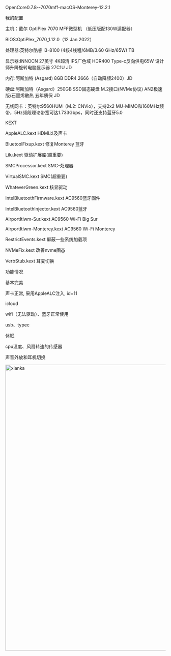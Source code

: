 OpenCore0.7.8--7070mff-macOS-Monterey-12.2.1

我的配置

主机：戴尔 OptiPlex 7070 MFF微型机 （低压版配130W适配器）

BIOS:OptiPlex_7070_1.12.0（12 Jan 2022）

处理器:英特尔酷睿 i3-8100 (4核4线程/6MB/3.60 GHz/65W) TB

显示器:INNOCN 27英寸 4K超清 IPS广色域 HDR400 Type-c反向供电65W 设计师升降旋转电脑显示器 27C1U JD

内存:阿斯加特 (Asgard) 8GB DDR4 2666（自动降频2400）JD

硬盘:阿斯加特（Asgard）250GB SSD固态硬盘 M.2接口(NVMe协议) AN2极速版/石墨烯散热 五年质保 JD

无线网卡：英特尔9560HUM（M.2: CNVio），支持2x2 MU-MIMO和160MHz频带，5Hz频段理论带宽可达1.733Gbps，同时还支持蓝牙5.0


KEXT

AppleALC.kext	HDMI以及声卡

BluetoolFixup.kext	修复Monterey 蓝牙	

Lilu.kext	驱动扩展库(超重要)	

SMCProcessor.kext	SMC-处理器	

VirtualSMC.kext	SMC(超重要)	

WhateverGreen.kext	核显驱动

IntelBluetoothFirmware.kext	AC9560蓝牙固件	

IntelBluetoothInjector.kext	AC9560蓝牙

AirportItlwm-Sur.kext	AC9560 Wi-Fi Big Sur

AirportItlwm-Monterey.kext	AC9560 Wi-Fi Monterey	

RestrictEvents.kext	屏蔽一些系统加载项

NVMeFix.kext	改善nvme固态		

VerbStub.kext	耳麦切换		


功能情况

基本完美

声卡正常, 采用AppleALC注入, id=11

icloud

wifi（无法驱动）、蓝牙正常使用

usb、typec

休眠

cpu温度、风扇转速的传感器

声音外放和耳机切换

<img width="900" alt="xianka" src="https://user-images.githubusercontent.com/70483137/154045569-90247fdc-dbc6-4c3e-8492-d1f26bbaff73.png">
